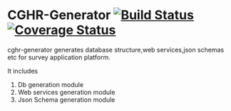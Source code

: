 CGHR-Generator  [![Build Status](https://travis-ci.org/cghr/cghr-generator.png?branch=master)](https://travis-ci.org/cghr/cghr-generator)[![Coverage Status](https://img.shields.io/coveralls/cghr/cghr-generator.svg)](https://coveralls.io/r/cghr/cghr-generator?branch=master)
=============


cghr-generator generates database structure,web services,json schemas etc for survey application platform.

It includes

1. Db generation module
2. Web services generation module
3. Json Schema generation module
